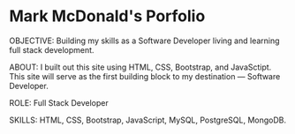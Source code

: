 # Mark McDonald's Porfolio

OBJECTIVE: Building my skills as a Software Developer living and learning full stack development.

ABOUT: I built out this site using HTML, CSS, Bootstrap, and JavaSctipt. This site will serve as the first building block to my destination — Software Developer.

ROLE: Full Stack Developer

SKILLS: HTML, CSS, Bootstrap, JavaScript, MySQL, PostgreSQL, MongoDB.
